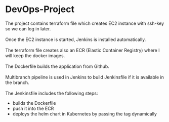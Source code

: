 # DevOps-Project
The project contains terraform file which creates EC2 instance with ssh-key so we can log in later. <br><br>
Once the EC2 instance is started, Jenkins is installed automatically. <br><br>
The terraform file creates also an ECR (Elastic Container Registry) where I will keep the docker images. <br><br>
The Dockerfile builds the application from Github.<br><br>
Multibranch pipeline is used in Jenkins to build Jenkinsfile if it is available in the branch.<br><br>
The Jenkinsfile includes the following steps:
- builds the Dockerfile
- push it into the ECR
- deploys the helm chart in Kubernetes by passing the tag dynamically
# 
